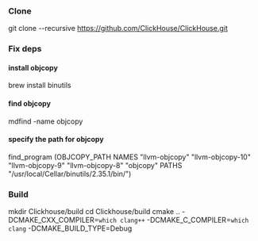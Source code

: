 ### Clone 
git clone --recursive https://github.com/ClickHouse/ClickHouse.git

### Fix deps
#### install objcopy
brew install binutils
#### find objcopy
mdfind -name objcopy
#### specify the path for objcopy
find_program (OBJCOPY_PATH NAMES "llvm-objcopy" "llvm-objcopy-10" "llvm-objcopy-9" "llvm-objcopy-8" "objcopy" PATHS "/usr/local/Cellar/binutils/2.35.1/bin/")


### Build
mkdir Clickhouse/build
cd Clickhouse/build
cmake .. -DCMAKE_CXX_COMPILER=`which clang++` -DCMAKE_C_COMPILER=`which clang` -DCMAKE_BUILD_TYPE=Debug
